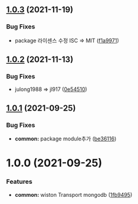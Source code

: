 ## [1.0.3](https://github.com/jl917/winston-mongodb/compare/v1.0.2...v1.0.3) (2021-11-19)


### Bug Fixes

* package 라이센스 수정 ISC => MIT ([f1a9971](https://github.com/jl917/winston-mongodb/commit/f1a9971f529ee31239a5b7135c5f9ab57bb84822))

## [1.0.2](https://github.com/jl917/winston-mongodb/compare/v1.0.1...v1.0.2) (2021-11-13)


### Bug Fixes

* julong1988 => jl917 ([0e54510](https://github.com/jl917/winston-mongodb/commit/0e54510638a37f17dc45dcc0541994c6ea424078))

## [1.0.1](https://github.com/jl917/winston-mongodb/compare/v1.0.0...v1.0.1) (2021-09-25)


### Bug Fixes

* **common:** package module추가 ([be36116](https://github.com/jl917/winston-mongodb/commit/be36116964f594d3c4ca9c2290eeb0c8b7c452e2))

# 1.0.0 (2021-09-25)


### Features

* **common:** wiston Transport mongodb ([1fb9495](https://github.com/jl917/winston-mongodb/commit/1fb94954e705a5fb93f50c161c4c4ee08647c1d7))
